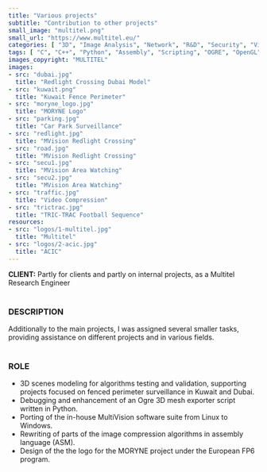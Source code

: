 ```yaml
---
title: "Various projects"
subtitle: "Contribution to other projects"
small_image: "multitel.png"
small_url: "https://www.multitel.eu/"
categories: [ "3D", "Image Analysis", "Network", "R&D", "Security", "Video" ]
tags: [ "C", "C++", "Python", "Assembly", "Scripting", "OGRE", "OpenGL", "FFmpeg", "Blender", "Codecs", "DirectX", "Gimp" ]
images_copyright: "MULTITEL"
images:
- src: "dubai.jpg"
  title: "Redlight Crossing Dubai Model"
- src: "kuwait.png"
  title: "Kuwait Fence Perimeter"
- src: "moryne_logo.jpg"
  title: "MORYNE Logo"
- src: "parking.jpg"
  title: "Car Park Surveillance"
- src: "redlight.jpg"
  title: "MVision Redlight Crossing"
- src: "road.jpg"
  title: "MVision Redlight Crossing"
- src: "secu1.jpg"
  title: "MVision Area Watching"
- src: "secu2.jpg"
  title: "MVision Area Watching"
- src: "traffic.jpg"
  title: "Video Compression"
- src: "trictrac.jpg"
  title: "TRIC-TRAC Football Sequence"
resources:
- src: "logos/1-multitel.jpg"
  title: "Multitel"
- src: "logos/2-acic.jpg"
  title: "ACIC"
---
```


<b>CLIENT:</b> Partly for clients and partly on internal projects, as a Multitel Research Engineer<br>
<br>

<h3>DESCRIPTION</h3>
Additionally to the main projects, I was assigned several smaller tasks, providing assistance on different projects and in various fields.<br>
<br>

<h3>ROLE</h3>
<ul>
<li>3D scenes modeling for algorithms testing and validation, supporting projects focused on fenced perimeter surveillance in Kuwait and Dubai.</li>
<li>Debugging and enhancement of an Ogre 3D mesh exporter script written in Python.</li>
<li>Porting of the in-house MultiVision software suite from Linux to Windows.</li>
<li>Rewriting of parts of the image compression algorithms in assembly language (ASM).</li>
<li>Design of the the logo for the MORYNE project under the European FP6 program.</li>
</ul>
